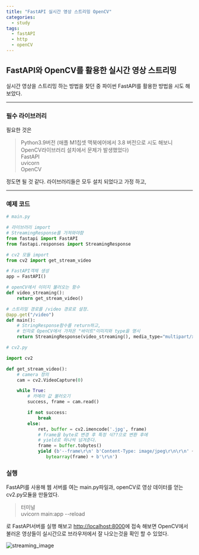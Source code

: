 ```yaml
---
title: "FastAPI 실시간 영상 스트리밍 OpenCV"
categories:
  - study
tags:
  - fastAPI
  - http
  - openCV
---
```


## FastAPI와 OpenCV를 활용한 실시간 영상 스트리밍

실시간 영상을 스트리밍 하는 방법을 찾던 중 파이썬 FastAPI를 활용한 방법을 시도 해보았다.  

---

### 필수 라이브러리

필요한 것은  
> Python3.9버전 (애플 M1칩셋 맥북에어에서 3.8 버전으로 시도 해보니 OpenCV라이브러리 설치에서 문제가 발생했었다)  
> FastAPI  
> uvicorn  
> OpenCV  

정도면 될 것 같다.
라이브러리들은 모두 설치 되었다고 가정 하고,

---

### 예제 코드

```python
# main.py

# 라이브러리 import
# StreamingResponse를 가져와야함
from fastapi import FastAPI
from fastapi.responses import StreamingResponse

# cv2 모듈 import
from cv2 import get_stream_video

# FastAPI객체 생성
app = FastAPI()

# openCV에서 이미지 불러오는 함수
def video_streaming():
    return get_stream_video()

# 스트리밍 경로를 /video 경로로 설정.
@app.get("/video")
def main():
    # StringResponse함수를 return하고,
    # 인자로 OpenCV에서 가져온 "바이트"이미지와 type을 명시
    return StreamingResponse(video_streaming(), media_type="multipart/x-mixed-replace; boundary=frame")
```

```python
# cv2.py

import cv2

def get_stream_video():
    # camera 정의
    cam = cv2.VideoCapture(0)

    while True:
        # 카메라 값 불러오기
        success, frame = cam.read()

        if not success:
            break
        else:
            ret, buffer = cv2.imencode('.jpg', frame)
            # frame을 byte로 변경 후 특정 식??으로 변환 후에
            # yield로 하나씩 넘겨준다.
            frame = buffer.tobytes()
            yield (b'--frame\r\n' b'Content-Type: image/jpeg\r\n\r\n' +
               bytearray(frame) + b'\r\n')
```

### 실행

FastAPI를 사용해 웹 서버를 여는 main.py파일과, openCV로 영상 데이터를 얻는 cv2.py모듈을 만들었다.  

> 터미널  
> uvicorn main:app --reload

로 FastAPI서버를 실행 해보고 <http://localhost:8000>에 접속 해보면 OpenCV에서 불러온 영상들이 실시간으로 브라우저에서 잘 나오는것을 확인 할 수 있었다.  

![streaming_image](/images/streaming_image)